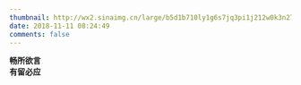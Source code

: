 ```yaml
---
thumbnail: http://wx2.sinaimg.cn/large/b5d1b710ly1g6s7jq3pi1j212w0k3n27.jpg
date: 2018-11-11 08:24:49
comments: false
---
```


**畅所欲言**  
**有留必应**
